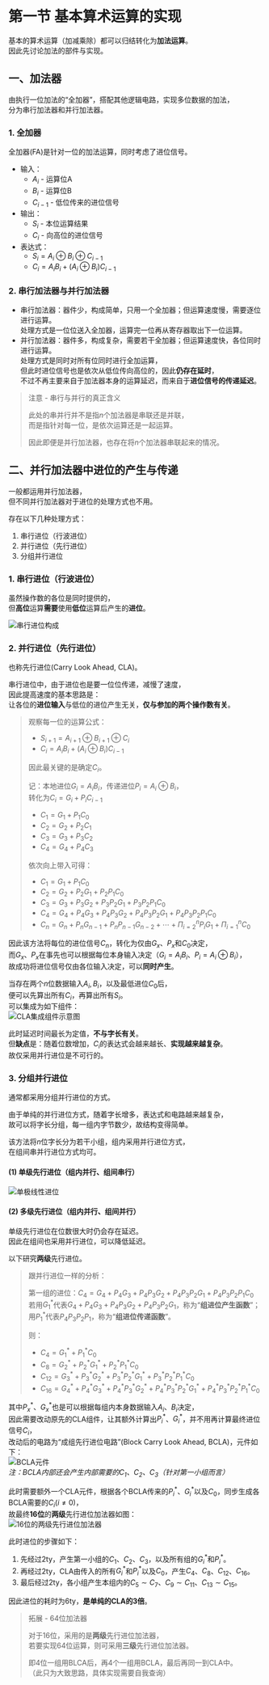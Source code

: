 # 第一节 基本算术运算的实现

基本的算术运算（加减乘除）都可以归结转化为**加法运算**。  
因此先讨论加法的部件与实现。

## 一、加法器

由执行一位加法的“全加器”，搭配其他逻辑电路，实现多位数据的加法，  
分为串行加法器和并行加法器。

### 1. 全加器

全加器(FA)是针对一位的加法运算，同时考虑了进位信号。

* 输入：
  * $A_i$ - 运算位A
  * $B_i$ - 运算位B
  * $C_{i-1}$ - 低位传来的进位信号
* 输出：
  * $S_i$ - 本位运算结果
  * $C_i$ - 向高位的进位信号
* 表达式：
  * $S_i = A_i\oplus B_i\oplus C_{i-1}$
  * $C_i = A_iB_i+(A_i\oplus B_i)C_{i-1}$

### 2. 串行加法器与并行加法器

* 串行加法器：器件少，构成简单，只用一个全加器；但运算速度慢，需要逐位进行运算。  
  处理方式是一位位送入全加器，运算完一位再从寄存器取出下一位运算。
* 并行加法器：器件多，构成复杂，需要若干全加器；但运算速度快，各位同时进行运算。  
  处理方式是同时对所有位同时进行全加运算，  
  但此时进位信号也是依次从低位传向高位的，因此**仍存在延时**，  
  不过不再主要来自于加法器本身的运算延迟，而来自于**进位信号的传递延迟**。

> 注意 - 串行与并行的真正含义
>
> 此处的串并行并不是指$n$个加法器是串联还是并联，  
> 而是指针对每一位，是依次运算还是一起运算。
>
> 因此即便是并行加法器，也存在将$n$个加法器串联起来的情况。

## 二、并行加法器中进位的产生与传递

一般都运用并行加法器，  
但不同并行加法器对于进位的处理方式也不用。

存在以下几种处理方式：

1. 串行进位（行波进位）
2. 并行进位（先行进位）
3. 分组并行进位

### 1. 串行进位（行波进位）

虽然操作数的各位是同时提供的，  
但**高位**运算**需要**使用**低位**运算后产生的**进位**。

![串行进位构成](images/4.1.Machine_Arithmetic-1--03-18_11-10-37.png)

### 2. 并行进位（先行进位）

也称先行进位(Carry Look Ahead, CLA)。

串行进位中，由于进位也是要一位位传递，减慢了速度，  
因此提高速度的基本思路是：  
让各位的**进位输入**与低位的进位产生无关，**仅与参加的两个操作数有关**。

> 观察每一位的运算公式：
>
> * $S_{i+1} = A_{i+1}\oplus B_{i+1}\oplus C_{i}$
> * $C_i = A_iB_i+(A_i\oplus B_i)C_{i-1}$
>
> 因此最关键的是确定$C_i$。
>
> 记：本地进位$G_i=A_iB_i$，传递进位$P_i=A_i\oplus B_i$，  
> 转化为$C_i=G_i+P_iC_{i-1}$
>
> * $C_1 = G_1+P_1C_0$
> * $C_2 = G_2+P_2C_1$
> * $C_3 = G_3+P_3C_2$
> * $C_4 = G_4+P_4C_3$
>
> 依次向上带入可得：
>
> * $C_1 = G_1+P_1C_0$
> * $C_2 = G_2+P_2G_1+P_2P_1C_0$
> * $C_3 = G_3+P_3G_2+P_3P_2G_1+P_3P_2P_1C_0$
> * $C_4 = G_4+P_4G_3+P_4P_3G_2+P_4P_3P_2G_1+P_4P_3P_2P_1C_0$
> * $C_n = G_n+P_nG_{n-1}+P_nP_{n-1}G_{n-2}+\cdots+\Pi_{i=2}^nP_iG_1+\Pi_{i=1}^nC_0$

因此该方法将每位的进位信号$C_n$，转化为仅由$G_x$、$P_x$和$C_0$决定，  
而$G_x$、$P_x$在事先也可以根据每位本身输入决定（$G_i=A_iB_i$、$P_i=A_i\oplus B_i$），  
故成功将进位信号仅由各位输入决定，可以**同时产生**。

当存在两个$n$位数据输入$A_i,B_i$，以及最低进位$C_0$后，  
便可以先算出所有$C_i$，再算出所有$S_i$。  
可以集成为如下组件：  
![CLA集成组件示意图](images/4.1.Machine_Arithmetic-1--03-20_13-26-09.png)

此时延迟时间最长为定值，**不与字长有关**。  
但**缺点**是：随着位数增加，$C_i$的表达式会越来越长、**实现越来越复杂**。  
故仅采用并行进位是不可行的。

### 3. 分组并行进位

通常都采用分组并行进位的方式。

由于单纯的并行进位方式，随着字长增多，表达式和电路越来越复杂，  
故可以将字长分组，每一组内字节数少，故结构变得简单。

该方法将$n$位字长分为若干小组，组内采用并行进位方式，  
在组间串并行进位方式均可。

#### (1) 单级先行进位（组内并行、组间串行）

![单极线性进位](images/4.1.Machine_Arithmetic-1--03-20_13-23-13.png)

#### (2) 多级先行进位（组内并行、组间并行）

单级先行进位在位数很大时仍会存在延迟。  
因此在组间也采用并行进位，可以降低延迟。

以下研究**两级**先行进位。

> 跟并行进位一样的分析：
>
> 第一组的进位：$C_4 = G_4+P_4G_3+P_4P_3G_2+P_4P_3P_2G_1+P_4P_3P_2P_1C_0$  
> 若用$G_1^*$代表$G_4+P_4G_3+P_4P_3G_2+P_4P_3P_2G_1$，称为“**组进位产生函数**”；  
> 用$P_1^*$代表$P_4P_3P_2P_1$，称为“**组进位传递函数**”。
>
> 则：
>
> * $C_4 = G_1^*+P_1^*C_0$
> * $C_8 = G_2^*+P_2^*G_1^*+P_2^*P_1^*C_0$
> * $C_{12} = G_3^*+P_3^*G_2^*+P_3^*P_2^*G_1^*+P_3^*P_2^*P_1^*C_0$
> * $C_{16} = G_4^*+P_4^*G_3^*+P_4^*P_3^*G_2^*+P_4^*P_3^*P_2^*G_1^*+P_4^*P_3^*P_2^*P_1^*C_0$

其中$P_x^*$、$G_x^*$也是可以根据每组内本身数据输入$A_i$、$B_i$决定，  
因此需要改动原先的CLA组件，让其额外计算出$P_i^*$、$G_i^*$，并不用再计算最终进位信号$C_i$，  
改动后的电路为“成组先行进位电路”(Block Carry Look Ahead, BCLA)，元件如下：  
![BCLA元件](images/4.1.Machine_Arithmetic-1--03-20_13-52-54.png)  
*注：BCLA内部还会产生内部需要的$C_1$、$C_2$、$C_3$（针对第一小组而言）*

此时需要额外一个CLA元件，根据各个BCLA传来的$P_i^*$、$G_i^*$以及$C_0$，同步生成各BCLA需要的$C_i(i\ne0)$，  
故最终**16位**的**两级**先行进位加法器如图：  
![16位的两级先行进位加法器](images/4.1.Machine_Arithmetic-1--03-20_13-57-07.png)  

此时进位的步骤如下：

1. 先经过2ty，产生第一小组的$C_1$、$C_2$、$C_3$，以及所有组的$G_i^*$和$P_i^*$。
2. 再经过2ty，CLA由传入的所有$G_i^*$和$P_i^*$以及$C_0$，产生$C_4$、$C_8$、$C_{12}$、$C_{16}$。
3. 最后经过2ty，各小组产生本组内的$C_5\sim C_7$、$C_9\sim C_{11}$、$C_{13}\sim C_{15}$。

因此进位的耗时为6ty，**是单纯的CLA的$3$倍**。

> 拓展 - 64位加法器
>
> 对于16位，采用的是**两级**先行进位加法器，  
> 若要实现64位运算，则可采用**三级**先行进位加法器。  
>
> 即4位一组用BLCA后，再4个一组用BCLA，最后再同一到CLA中。  
> （此只为大致思路，具体实现需要自我查询）
